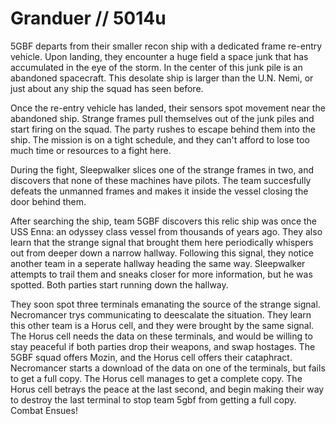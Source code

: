 # Granduer // 5014u

5GBF departs from their smaller recon ship with a dedicated frame re-entry vehicle. Upon landing, they encounter a huge field a space junk that has accumulated in the eye of the storm. In the center of this junk pile is an abandoned spacecraft. This desolate ship is larger than the U.N. Nemi, or just about any ship the squad has seen before. 

Once the re-entry vehicle has landed, their sensors spot movement near the abandoned ship. Strange frames pull themselves out of the junk piles and start firing on the squad. The party rushes to escape behind them into the ship. The mission is on a tight schedule, and they can't afford to lose too much time or resources to a fight here.

During the fight, Sleepwalker slices one of the strange frames in two, and discovers that none of these machines have pilots. The team succesfully defeats the unmanned frames and makes it inside the vessel closing the door behind them.

After searching the ship, team 5GBF discovers this relic ship was once the USS Enna: an odyssey class vessel from thousands of years ago. They also learn that the strange signal that brought them here periodically whispers out from deeper down a narrow hallway. Following this signal, they notice another team in a seperate hallway heading the same way. Sleepwalker attempts to trail them and sneaks closer for more information, but he was spotted. Both parties start running down the hallway. 

They soon spot three terminals emanating the source of the strange signal. Necromancer trys communicating to deescalate the situation. They learn this other team is a Horus cell, and they were brought by the same signal. The Horus cell needs the data on these terminals, and would be willing to stay peaceful if both parties drop their weapons, and swap hostages. The 5GBF squad offers Mozin, and the Horus cell offers their cataphract. Necromancer starts a download of the data on one of the terminals, but fails to get a full copy. The Horus cell manages to get a complete copy. The Horus cell betrays the peace at the last second, and begin making their way to destroy the last terminal to stop team 5gbf from getting a full copy. Combat Ensues!

